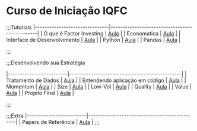 Curso de Iniciação IQFC
======

;;;Tutoriais
|-------------------------------|-----------------------------------------------|
| O que é Factor Investing      |    <a href="TraineeIQFC/site/factor.html">Aula</a>       |
| Economatica                   |    <a href="TraineeIQFC/site/src/economatica.html">Aula</a>  |
| Interface de Desenvolvimento  |    <a href="TraineeIQFC/site/src/interface.html">Aula</a>    |
| Python                        |    <a href="TraineeIQFC/site/src/python.html">Aula</a>       |
| Pandas                        |    <a href="TraineeIQFC/site/src/pandas.html">Aula</a>       |

;;;

;;;Desenvolvendo sua Estratégia

|-------------------------|-----------------------------------------------|
| Tratamento de Dados     |    <a href="TraineeIQFC/site/src/dados.html">Aula</a>        |
| Entendendo aplicação em código |  <a href="TraineeIQFC/site/codigo.html">Aula</a>  |
| Momentum                |    <a href="TraineeIQFC/site/momentum.html">Aula</a>     |
| Size                    |    <a href="TraineeIQFC/site/size.html">Aula</a>         |
| Low-Vol                 |    <a href="TraineeIQFC/site/lowvol.html">Aula</a>       |
| Quality                 |    <a href="TraineeIQFC/site/quality.html">Aula</a>      |
| Value                   |    <a href="TraineeIQFC/site/value.html">Aula</a>        |
| Projeto Final           |    <a href="TraineeIQFC/site/projetofinal.html">Aula</a> |

;;;

;;;Extra
|-------------------------|-----------------------------------------------|
| Papers de Referência    |    <a href="/site/papers.html">Aula</a>       |
;;;
